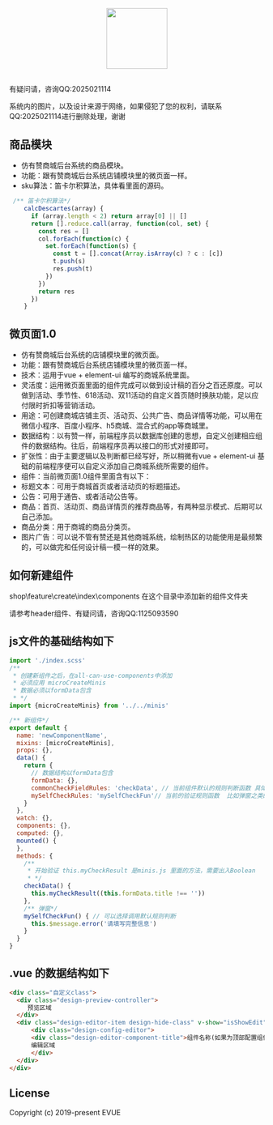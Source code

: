 <p align="center">
  <img width="120" src="http://git.evue.top/avatars/1">
</p>

## 
<p>有疑问请，咨询QQ:2025021114</p>
<p>系统内的图片，以及设计来源于网络，如果侵犯了您的权利，请联系QQ:2025021114进行删除处理，谢谢</p>

## 商品模块
- 仿有赞商城后台系统的商品模块。
- 功能：跟有赞商城后台系统店铺模块里的微页面一样。
- sku算法：笛卡尔积算法，具体看里面的源码。


```javascript
 /** 笛卡尔积算法*/
    calcDescartes(array) {
      if (array.length < 2) return array[0] || []
      return [].reduce.call(array, function(col, set) {
        const res = []
        col.forEach(function(c) {
          set.forEach(function(s) {
            const t = [].concat(Array.isArray(c) ? c : [c])
            t.push(s)
            res.push(t)
          })
        })
        return res
      })
    }
```

## 微页面1.0
- 仿有赞商城后台系统的店铺模块里的微页面。
- 功能：跟有赞商城后台系统店铺模块里的微页面一样。
- 技术：运用于vue + element-ui 编写的商城系统里面。
- 灵活度：运用微页面里面的组件完成可以做到设计稿的百分之百还原度。可以做到活动、季节性、618活动、双11活动的自定义首页随时换肤功能，足以应付限时折扣等营销活动。
- 用途：可创建商城店铺主页、活动页、公共广告、商品详情等功能，可以用在微信小程序、百度小程序、h5商城、混合式的app等商城里。
- 数据结构：以有赞一样，前端程序员以数据库创建的思想，自定义创建相应组件的数据结构。往后，前端程序员再以接口的形式对接即可。
- 扩张性：由于主要逻辑以及判断都已经写好，所以稍微有vue + element-ui 基础的前端程序便可以自定义添加自己商城系统所需要的组件。
- 组件：当前微页面1.0组件里面含有以下：
- 标题文本：可用于商城首页或者活动页的标题描述。
- 公告：可用于通告、或者活动公告等。
- 商品：首页、活动页、商品详情页的推荐商品等，有两种显示模式、后期可以自己添加。
- 商品分类：用于商城的商品分类页。
- 图片广告：可以说不管有赞还是其他商城系统，绘制热区的功能使用是最频繁的，可以做完和任何设计稿一模一样的效果。

## 如何新建组件
<p>shop\feature\create\index\components 在这个目录中添加新的组件文件夹</p>
<p>请参考header组件、有疑问请，咨询QQ:1125093590</p>

## js文件的基础结构如下

```javascript
import './index.scss'
/**
 * 创建新组件之后，在all-can-use-components中添加
 * 必须应用 microCreateMinis
 * 数据必须以formData包含
 * */
import {microCreateMinis} from '../../minis'

/** 新组件*/
export default {
  name: 'newComponentName',
  mixins: [microCreateMinis],
  props: {},
  data() {
    return {
      // 数据结构以formData包含
      formData: {},
      commonCheckFieldRules: 'checkData', // 当前组件默认的规则判断函数 具体方法查看../../minis文件
      mySelfCheckRules: 'mySelfCheckFun'// 当前的验证规则函数  比如弹窗之类的
    }
  },
  watch: {},
  components: {},
  computed: {},
  mounted() {
  },
  methods: {
    /**
     * 开始验证 this.myCheckResult 是minis.js 里面的方法，需要出入Boolean
     * */
    checkData() {
      this.myCheckResult((this.formData.title !== ''))
    },
    /** 弹窗*/
    mySelfCheckFun() { // 可以选择调用默认规则判断
      this.$message.error('请填写完整信息')
    }
  }
}
```

## .vue 的数据结构如下

```html
<div class="自定义class">
  <div class="design-preview-controller">
     预览区域
  </div>
  <div class="design-editor-item design-hide-class" v-show="isShowEdit">
      <div class="design-config-editor">
      <div class="design-editor-component-title">组件名称(如果为顶部配置组件可以不要该dom)</div>
      编辑区域
      </div>
  </div>
</div>
```



## License

Copyright (c) 2019-present EVUE
